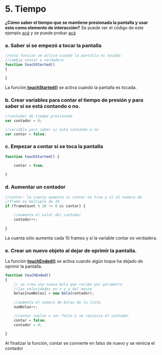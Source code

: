 # 5. Tiempo

 **¿Cómo saber el tiempo que se mantiene presionada la pantalla y usar esto como elemento de interacción?**  Se puede ver el código de este ejemplo [acá](http://alpha.editor.p5js.org/laurajunco/sketches/S1TmXKDyG) y se puede probar [acá​](http://alpha.editor.p5js.org/full/S1TmXKDyG)

### a. Saber si se empezó a tocar la pantalla

```javascript
//esta funcion se activa cuando la pantalla es tocada:
//cambia contar a verdadero
function touchStarted()
{

}
```

La función[ **touchStarted\(\)**](https://p5js.org/reference/#/p5.Element/touchStarted) se activa cuando la pantalla es tocada.

### b. Crear variables para contar el tiempo de presión y para saber si se está contando o no.

```javascript
//contador de tiempo presionado
var contador = 0;

//variable para saber si esta contando o no
var contar = false;
```

### c. Empezar a contar si se toca la pantalla

```javascript
function touchStarted() {

    contar = true;
    
}
```

### d.  Aumentar un contador

```javascript
//contar: la cuenta aumenta si contar es true y si el numero de
//frame es multiplo de 10
if (frameCount % 10 != 0 && contar) {

    //aumenta el valor del contador
    contador++;
 
}
```

 La cuenta sólo aumenta cada 10 frames y si la variable contar es verdadera.

### e. Crear un nuevo objeto al dejar de oprimir la pantalla.

 La función [**touchEnded\(\)**](https://p5js.org/reference/#/p5.Element/touchEnded) se activa cuando algún toque ha dejado de oprimir la pantalla.

```javascript
function touchEnded()
{
    // se crea una nueva bola que recibe por parametro
    //las velocidades en x y y del mouse
    bolas[numBolas] = new bola(contador);
    
    //aumenta el numero de bolas de la lista
    numBolas++;

    //contar vuelve a ser falso y se reinicia el contador
    contar = false;
    contador = 0;
    
}
```

Al finalizar la función,  contar se convierte en falso de nuevo y se reinicia el contador

